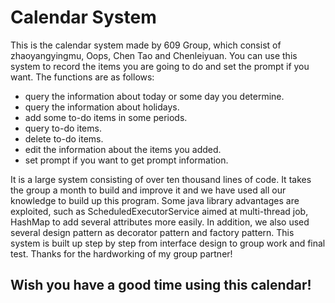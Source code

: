 # Calendar System

This is the calendar system made by 609 Group, which consist of zhaoyangyingmu, Oops, Chen Tao and Chenleiyuan.
You can use this system to record the items you are going to do and set the prompt if you want. 
The functions are as follows:

* query the information about today or some day you determine.
* query the information about holidays.
* add some to-do items in some periods.
* query to-do items.
* delete to-do items.
* edit the information about the items you added.
* set prompt if you want to get prompt information.

It is a large system consisting of over ten thousand lines of code. It takes the group a month to build and improve it and we have used all our knowledge to build up this program. Some java library advantages are exploited, such as ScheduledExecutorService aimed at multi-thread job, HashMap to add several attributes more easily. In addition, we also used several design pattern as decorator pattern and factory pattern. This system is built up step by step from interface design to group work and final test. Thanks for the hardworking of my group partner!

## Wish you have a good time using this calendar!
